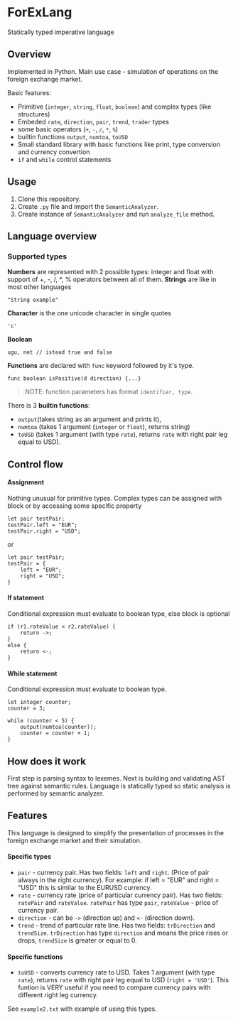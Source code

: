 # ForExLang
Statically typed imperative language

## Overview
Implemented in Python. Main use case - simulation of operations on the foreign exchange market.

Basic features:

* Primitive (`integer`, `string`, `float`, `boolean`) and complex types (like structures)
* Embeded `rate`, `direction`, `pair`, `trend`, `trader` types
* some basic operators (`+`, `-`, `/`, `*`, `%`)
* builtin functions `output`, `numtoa`, `toUSD` 
* Small standard library with basic functions like print, type conversion and currency convertion
* `if` and `while` control statements

## Usage
1) Clone this repository.
2) Create `.py` file and import the `SemanticAnalyzer`.
3) Create instance of `SemanticAnalyzer` and run `analyze_file` method.

## Language overview
### Supported types
**Numbers** are represented with 2 possible types: integer and float with support of +, -, /, *, % operators between all of them. 
**Strings** are like in most other languages
```
"String example"
```
**Character** is the one unicode character in single quotes
```
'c'
```

**Boolean** 
```
ugu, net // istead true and false
```

**Functions** are declared with `func` keyword followed by it's type.
```
func boolean isPositive(d direction) {...}
```
> NOTE: function parameters has format `identifier, type`.


There is 3 **builtin functions**:
* `output`(takes string as an argument and prints it),
* `numtoa` (takes 1 argument (`integer` or `float`), returns string)
* `toUSD` (takes 1 argument (with type `rate`), returns `rate` with right pair leg equal to USD).

## Control flow
#### Assignment
Nothing unusual for primitive types.
Complex types can be assigned with block or by accessing some specific property
```
let pair testPair;
testPair.left = "EUR";
testPair.right = "USD";

```
or
```
let pair testPair;
testPair = {
	left = "EUR";
	right = "USD";
}
```

#### If statement
Conditional expression must evaluate to boolean type, else block is optional
```
if (r1.rateValue < r2.rateValue) {
    return ->;
}
else {
    return <-;
}
```

#### While statement
Conditional expression must evaluate to boolean type. 
```
let integer counter;
counter = 3;

while (counter < 5) {
    output(numtoa(counter));
    counter = counter + 1;
}
```

## How does it work
First step is parsing syntax to lexemes. Next is building and validating AST tree against semantic rules.
Language is statically typed so static analysis is performed by semantic analyzer.

## Features
This language is designed to simplify the presentation of processes in the foreign exchange market and their simulation.

#### Specific types
* `pair` - currency pair. Has two fields: `left` and `right`. (Price of pair always in the right currency). For example: if left = "EUR" and right = "USD" this is similar to the EURUSD currency.
* `rate` - currency rate (price of particular currency pair). Has two fields: `ratePair` and `rateValue`. `ratePair` has type `pair`, `rateValue` - price of currency pair.
* `direction` - can be `->` (direction up) and `<-` (direction down). 
* `trend` - trend of particular rate line. Has two fields: `trDirection` and `trendSize`. `trDirection` has type `direction` and means the price rises or drops, `trendSize` is greater or equal to 0. 

#### Specific functions
* `toUSD` - converts currency rate to USD. Takes 1 argument (with type `rate`), returns `rate` with right pair leg equal to USD (`right = 'USD'`).  This funtion is VERY useful if you need to compare currency pairs with different right leg currency. 

See `example2.txt` with example of using this types.